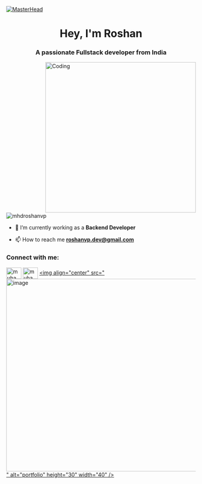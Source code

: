 [![MasterHead](https://img.freepik.com/premium-vector/colorful-banner-with-hands-working-computer-different-electronic-gadgets-devices-symbols-programming-software-development-program-coding_198278-4192.jpg?w=1380)](https://guthib.com)
<h1 align="center">Hey, I'm Roshan</h1>
<h3 align="center">A passionate Fullstack developer from India</h3>
<img align="right" alt="Coding" width="400" src="https://cdn.dribbble.com/users/1708816/screenshots/15637256/media/f9826f0af8a49462f048262a8502035b.gif">

<p align="left"> <img src="https://komarev.com/ghpvc/?username=mhdroshanvp&label=Profile%20views&color=0e75b6&style=flat" alt="mhdroshanvp" /> </p>

- 🔭 I’m currently working as a **Backend Developer**

- 📫 How to reach me **roshanvp.dev@gmail.com**

<h3 align="left">Connect with me:</h3>
<p align="left">

<a href="https://linkedin.com/in/muhammed-roshan-vp-123615277" target="blank"><img align="center" src="https://raw.githubusercontent.com/rahuldkjain/github-profile-readme-generator/master/src/images/icons/Social/linked-in-alt.svg" alt="muhammed-roshan-vp-123615277" height="30" width="40" /></a>
<a href="https://www.leetcode.com/muhammedroshanvp" target="blank"><img align="center" src="https://raw.githubusercontent.com/rahuldkjain/github-profile-readme-generator/master/src/images/icons/Social/leet-code.svg" alt="muhammedroshanvp" height="30" width="40" /></a>
<a href="https://roshanvp.vercel.app/" target="blank"><img align="center" src="<img width="512" height="512" alt="image" src="https://github.com/user-attachments/assets/e943c26f-9daa-43b8-8319-8630195d0f13" />
" alt="portfolio" height="30" width="40" /></a>
</p>
